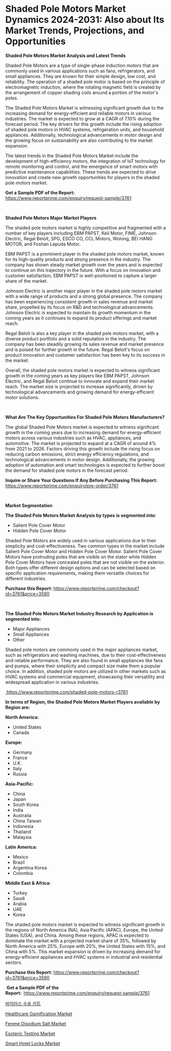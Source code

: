 <p><h1>Shaded Pole Motors Market Dynamics 2024-2031: Also about Its Market Trends, Projections, and Opportunities</h1></p><p><strong>Shaded Pole Motors Market Analysis and Latest Trends</strong></p>
<p><p>Shaded Pole Motors are a type of single-phase induction motors that are commonly used in various applications such as fans, refrigerators, and small appliances. They are known for their simple design, low cost, and reliability. The operation of a shaded pole motor is based on the principle of electromagnetic induction, where the rotating magnetic field is created by the arrangement of copper shading coils around a portion of the motor's poles.</p><p>The Shaded Pole Motors Market is witnessing significant growth due to the increasing demand for energy-efficient and reliable motors in various industries. The market is expected to grow at a CAGR of 7.10% during the forecast period. The key drivers for this growth include the rising adoption of shaded pole motors in HVAC systems, refrigeration units, and household appliances. Additionally, technological advancements in motor design and the growing focus on sustainability are also contributing to the market expansion.</p><p>The latest trends in the Shaded Pole Motors Market include the development of high-efficiency motors, the integration of IoT technology for remote monitoring and control, and the emergence of smart motors with predictive maintenance capabilities. These trends are expected to drive innovation and create new growth opportunities for players in the shaded pole motors market.</p></p>
<p><strong>Get a Sample PDF of the Report:&nbsp;</strong> <a href="https://www.reportprime.com/enquiry/request-sample/3761">https://www.reportprime.com/enquiry/request-sample/3761</a></p>
<p>&nbsp;</p>
<p><strong>Shaded Pole Motors Major Market Players</strong></p>
<p><p>The shaded pole motors market is highly competitive and fragmented with a number of key players including EBM PAPST, Keli Motor, FIME, Johnson Electric, Regal Beloit, SPG, ESCO CO, CCL Motors, Wolong, BEI HANG MOTOR, and Foshan Lepuda Motor.</p><p>EBM PAPST is a prominent player in the shaded pole motors market, known for its high-quality products and strong presence in the industry. The company has shown steady market growth over the years and is expected to continue on this trajectory in the future. With a focus on innovation and customer satisfaction, EBM PAPST is well-positioned to capture a larger share of the market.</p><p>Johnson Electric is another major player in the shaded pole motors market with a wide range of products and a strong global presence. The company has been experiencing consistent growth in sales revenue and market share, propelled by its focus on R&D and technological advancements. Johnson Electric is expected to maintain its growth momentum in the coming years as it continues to expand its product offerings and market reach.</p><p>Regal Beloit is also a key player in the shaded pole motors market, with a diverse product portfolio and a solid reputation in the industry. The company has been steadily growing its sales revenue and market presence and is poised for further growth in the future. Regal Beloit's focus on product innovation and customer satisfaction has been key to its success in the market.</p><p>Overall, the shaded pole motors market is expected to witness significant growth in the coming years as key players like EBM PAPST, Johnson Electric, and Regal Beloit continue to innovate and expand their market reach. The market size is projected to increase significantly, driven by technological advancements and growing demand for energy-efficient motor solutions.</p></p>
<p>&nbsp;</p>
<p><strong>What Are The Key Opportunities For Shaded Pole Motors Manufacturers?</strong></p>
<p><p>The global Shaded Pole Motors market is expected to witness significant growth in the coming years due to increasing demand for energy-efficient motors across various industries such as HVAC, appliances, and automotive. The market is projected to expand at a CAGR of around 4% from 2021 to 2026. Factors driving this growth include the rising focus on reducing carbon emissions, strict energy efficiency regulations, and technological advancements in motor design. Additionally, the growing adoption of automation and smart technologies is expected to further boost the demand for shaded pole motors in the forecast period.</p></p>
<p><strong>Inquire or Share Your Questions If Any Before Purchasing This Report:</strong> <a href="https://www.reportprime.com/enquiry/pre-order/3761">https://www.reportprime.com/enquiry/pre-order/3761</a></p>
<p>&nbsp;</p>
<p><strong>Market Segmentation</strong></p>
<p><strong>The Shaded Pole Motors Market Analysis by types is segmented into:</strong></p>
<p><ul><li>Salient Pole Cover Motor</li><li>Hidden Pole Cover Motor</li></ul></p>
<p><p>Shaded Pole Motors are widely used in various applications due to their simplicity and cost-effectiveness. Two common types in the market include Salient Pole Cover Motor and Hidden Pole Cover Motor. Salient Pole Cover Motors have protruding poles that are visible on the stator while Hidden Pole Cover Motors have concealed poles that are not visible on the exterior. Both types offer different design options and can be selected based on specific application requirements, making them versatile choices for different industries.</p></p>
<p><strong>Purchase this Report:&nbsp;</strong><a href="https://www.reportprime.com/checkout?id=3761&price=3590">https://www.reportprime.com/checkout?id=3761&price=3590</a></p>
<p>&nbsp;</p>
<p><strong>The Shaded Pole Motors Market Industry Research by Application is segmented into:</strong></p>
<p><ul><li>Major Appliances</li><li>Small Appliances</li><li>Other</li></ul></p>
<p><p>Shaded pole motors are commonly used in the major appliances market, such as refrigerators and washing machines, due to their cost-effectiveness and reliable performance. They are also found in small appliances like fans and pumps, where their simplicity and compact size make them a popular choice. In addition, shaded pole motors are utilized in other markets such as HVAC systems and commercial equipment, showcasing their versatility and widespread application in various industries.</p></p>
<p><a href="https://www.reportprime.com/shaded-pole-motors-r3761">&nbsp;https://www.reportprime.com/shaded-pole-motors-r3761</a></p>
<p><strong>In terms of Region, the Shaded Pole Motors Market Players available by Region are:</strong></p>
<p>
    <p> <strong> North America: </strong>
        <ul>
            <li>United States</li>
            <li>Canada</li>
        </ul>
        </p> 
    <p> <strong> Europe: </strong>
        <ul>
            <li>Germany</li>
            <li>France</li>
            <li>U.K.</li>
            <li>Italy</li>
            <li>Russia</li>
        </ul>
        </p> 
    <p> <strong> Asia-Pacific: </strong>
        <ul>
            <li>China</li>
            <li>Japan</li>
            <li>South Korea</li>
            <li>India</li>
            <li>Australia</li>
            <li>China Taiwan</li>
            <li>Indonesia</li>
            <li>Thailand</li>
            <li>Malaysia</li>
        </ul>
        </p> 
    <p> <strong> Latin America: </strong>
        <ul>
            <li>Mexico</li>
            <li>Brazil</li>
            <li>Argentina Korea</li>
            <li>Colombia</li>
        </ul>
        </p> 
    <p> <strong> Middle East & Africa: </strong>
        <ul>
            <li>Turkey</li>
            <li>Saudi</li>
            <li>Arabia</li>
            <li>UAE</li>
            <li>Korea</li>
        </ul>
    </p>
    </p>
<p><p>The shaded pole motors market is expected to witness significant growth in the regions of North America (NA), Asia Pacific (APAC), Europe, the United States (USA), and China. Among these regions, APAC is expected to dominate the market with a projected market share of 35%, followed by North America with 25%, Europe with 20%, the United States with 15%, and China with 5%. This market expansion is driven by increasing demand for energy-efficient appliances and HVAC systems in industrial and residential sectors.</p></p>
<p><strong>Purchase this Report: </strong><a href="https://www.reportprime.com/checkout?id=3761&price=3590">https://www.reportprime.com/checkout?id=3761&price=3590</a></p>
<p>&nbsp;<strong>Get a Sample PDF of the Report:&nbsp;&nbsp;</strong><a href="https://www.reportprime.com/enquiry/request-sample/3761">https://www.reportprime.com/enquiry/request-sample/3761</a></p>
<p><strong></strong></p>
<p><p><a href="https://github.com/nigaleamar09/Market-Research-Report-List-1/blob/main/142665042514.md">바이러스 수송 키트</a></p><p><a href="https://issuu.com/reportprime-2/docs/healthcare-gamification-market-size-2030.pptx">Healthcare Gamification Market</a></p><p><a href="https://medium.com/@sloanlkins7856/ferene-disodium-salt-market-global-market-share-and-ranking-overall-sales-and-demand-forecast-2d859adfb8d6">Ferene Disodium Salt Market</a></p><p><a href="https://issuu.com/reportprime-2/docs/esoteric-testing-market-size-2030.pptx">Esoteric Testing Market</a></p><p><a href="https://www.linkedin.com/pulse/global-smart-hotel-locks-market-analysis-trends-forecasts-growth-oefzc">Smart Hotel Locks Market</a></p></p>